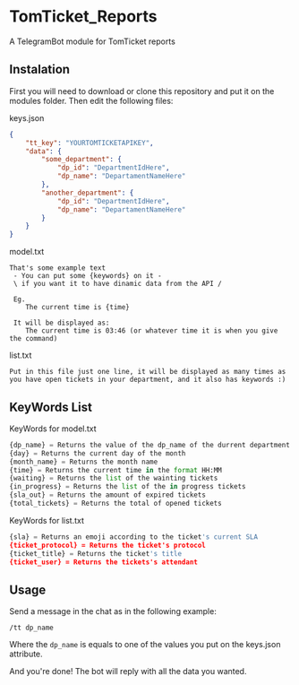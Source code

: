 # TomTicket_Reports
A TelegramBot module for TomTicket reports

## Instalation
First you will need to download or clone this repository and put it on the modules folder.
Then edit the following files:

keys.json
```json
{
    "tt_key": "YOURTOMTICKETAPIKEY",
    "data": {
        "some_department": {
            "dp_id": "DepartmentIdHere",
            "dp_name": "DepartamentNameHere"
        },
        "another_department": {
            "dp_id": "DepartmentIdHere",
            "dp_name": "DepartamentNameHere"
        }
    }
}
```

model.txt
```text
That's some example text
 - You can put some {keywords} on it - 
 \ if you want it to have dinamic data from the API /
 
 Eg.
    The current time is {time}
    
 It will be displayed as:
    The current time is 03:46 (or whatever time it is when you give the command)
```

list.txt
```text
Put in this file just one line, it will be displayed as many times as you have open tickets in your department, and it also has keywords :)
```
## KeyWords List
KeyWords for model.txt
```python
{dp_name} = Returns the value of the dp_name of the durrent department in the keys.json
{day} = Returns the current day of the month
{month_name} = Returns the month name
{time} = Returns the current time in the format HH:MM
{waiting} = Returns the list of the wainting tickets
{in_progress} = Returns the list of the in progress tickets
{sla_out} = Returns the amount of expired tickets
{total_tickets} = Returns the total of opened tickets
```
KeyWords for list.txt
```python
{sla} = Returns an emoji according to the ticket's current SLA 
{ticket_protocol} = Returns the ticket's protocol
{ticket_title} = Returns the ticket's title
{ticket_user} = Returns the tickets's attendant
```

## Usage
Send a message in the chat as in the following example:
```
/tt dp_name
```
Where the `dp_name` is equals to one of the values you put on the keys.json attribute.

And you're done! The bot will reply with all the data you wanted.
